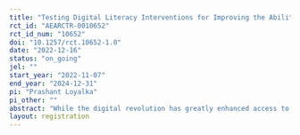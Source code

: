 ```yaml
---
title: "Testing Digital Literacy Interventions for Improving the Ability to Spot Misinformation Online: Evidence from a Large-Scale, Multi-Arm RCT in India"
rct_id: "AEARCTR-0010652"
rct_id_num: "10652"
doi: "10.1257/rct.10652-1.0"
date: "2022-12-16"
status: "on_going"
jel: ""
start_year: "2022-11-07"
end_year: "2024-12-31"
pi: "Prashant Loyalka"
pi_other: ""
abstract: "While the digital revolution has greatly enhanced access to information for millions, it has simultaneously allowed unscrupulous state and non-state actors to spread misinformation online. Youth are particularly vulnerable to misinformation online or ‘fake news’.  Even though they are digital natives, recent research shows that a majority of them cannot distinguish between “sponsored content” and real news. A lack of ability to evaluate information and news online (digital literacy skills) among youth puts them at risk of being misled—this can have adverse impacts on societies worldwide. Previous digital literacy interventions have mostly made students skeptical of all news, rather than discerning news consumers. Considering this global threat—and previous efforts to address digital literacy—we explore strategies that improve digital literacy skills. Specifically, we test the effectiveness of various programs designed to improve digital literacy skills by conducting a large-scale randomized controlled trial with approximately 5,000 low and middle-income youth in 400 classrooms in India. The study thus hopes to shed light on means to help youth navigate information in the digital age and, in the process, strengthen society by ensuring that future citizens can identify trustworthy information about social and political issues."
layout: registration
---
```


